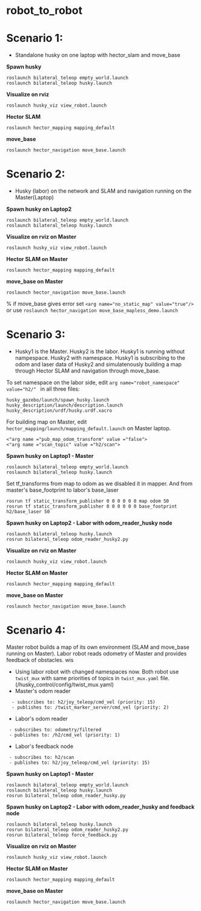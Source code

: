 # robot_to_robot

# Scenario 1: 
- Standalone husky on one laptop with hector_slam and move_base

<b> Spawn husky </b> 
```
roslaunch bilateral_teleop empty_world.launch
roslaunch bilateral_teleop husky.launch
```
<b> Visualize on rviz </b>
```
roslaunch husky_viz view_robot.launch
```
<b> Hector SLAM </b>
```
roslaunch hector_mapping mapping_default 
```
<b> move_base </b>
```
roslaunch hector_navigation move_base.launch 
```

# Scenario 2: 
- Husky (labor) on the network and SLAM and navigation running on the Master(Laptop)

<b> Spawn husky on Laptop2 </b> 
```
roslaunch bilateral_teleop empty_world.launch
roslaunch bilateral_teleop husky.launch
```
<b> Visualize on rviz on Master </b>
```
roslaunch husky_viz view_robot.launch
```
<b> Hector SLAM on Master </b>
```
roslaunch hector_mapping mapping_default 
```
<b> move_base on Master </b>
```
roslaunch hector_navigation move_base.launch 
```
% if move_base gives error set ``` <arg name="no_static_map" value="true"/> ``` or use ``` roslaunch hector_navigation move_base_mapless_demo.launch  ```

# Scenario 3: 
- Husky1 is the Master. Husky2 is the labor. Husky1 is running without nampespace. Husky2 with namespace. Husky1 is subscribing to the odom and laser data of Husky2 and simulatenously building a map through Hector SLAM and navigation through move_base. 

To set namespace on the labor side, edit ```arg name="robot_namespace" value="h2/" ``` in all three files:
```
husky_gazebo/launch/spawn_husky.launch
husky_description/launch/description.launch
husky_description/urdf/husky.urdf.xacro 
```

For building map on Master, edit ```hector_mapping/launch/mapping_default.launch``` on Master laptop. 
```
<"arg name ="pub_map_odom_transform" value ="false">
<"arg name ="scan_topic" value ="h2/scan">
```
<b> Spawn husky on Laptop1 - Master </b> 
```
roslaunch bilateral_teleop empty_world.launch
roslaunch bilateral_teleop husky.launch
```
Set tf_transforms from map to odom as we disabled it in mapper. And from master's base_footprint to labor's base_laser
```
rosrun tf static_transform_publisher 0 0 0 0 0 0 map odom 50
rosrun tf static_transform_publisher 0 0 0 0 0 0 base_footprint h2/base_laser 50
```

<b> Spawn husky on Laptop2 - Labor with odom_reader_husky node </b> 
```
roslaunch bilateral_teleop husky.launch
rosrun bilateral_teleop odom_reader_husky2.py
```
<b> Visualize on rviz on Master </b>
```
roslaunch husky_viz view_robot.launch
```
<b> Hector SLAM on Master </b>
```
roslaunch hector_mapping mapping_default 
```
<b> move_base on Master </b>
```
roslaunch hector_navigation move_base.launch 
```

# Scenario 4: 
Master robot builds a map of its own environment (SLAM and move_base running on Master). Labor robot reads odometry of Master and provides feedback of obstacles. 
wis
- Using labor robot with changed namespaces now. Both robot use `twist_mux` with same priorities of topics in `twist_mux.yaml` file. (/husky_control/config/twist_mux.yaml)
- Master's odom reader
```
  - subscribes to: h2/joy_teleop/cmd_vel (priority: 15)
  - publishes to: /twist_marker_server/cmd_vel (priority: 2)
```
- Labor's odom reader 
```
 - subscribes to: odometry/filtered 
 - publishes to: /h2/cmd_vel (priority: 1)
```
- Labor's feedback node 
```
 - subscribes to: h2/scan
 - publishes to: h2/joy_teleop/cmd_vel (priority: 15)
```
 <b> Spawn husky on Laptop1 - Master </b> 
 ```
 roslaunch bilateral_teleop empty_world.launch 
 roslaunch bilateral_teleop husky.launch
 rosrun bilateral_teleop odom_reader_husky.py
 ```
<b> Spawn husky on Laptop2 - Labor with odom_reader_husky and feedback node </b> 
```
roslaunch bilateral_teleop husky.launch
rosrun bilateral_teleop odom_reader_husky2.py
rosrun bilateral_teleop force_feedback.py
```
<b> Visualize on rviz on Master </b>
```
roslaunch husky_viz view_robot.launch
```
<b> Hector SLAM on Master </b>
```
roslaunch hector_mapping mapping_default 
```
<b> move_base on Master </b>
```
roslaunch hector_navigation move_base.launch 
```


 
  
  
  

